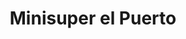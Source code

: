 ---
title: "Minisuper el Puerto"
url: /san-jose-del-cabo/minisuper-el-puerto/
shop: Lebensmittel
---